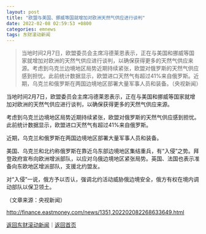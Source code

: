 ```yaml
---
layout: post
title: "欧盟与美国、挪威等国就增加对欧洲天然气供应进行谈判"
date: 2022-02-08 02:59:53 +0800
categories: emnews
tags: 东财滚动新闻
---
```

> 当地时间2月7日，欧盟委员会主席冯德莱恩表示，正在与美国和挪威等国家就增加对欧洲的天然气供应进行谈判，以确保获得更多的天然气供应来源。考虑到乌克兰边境地区局势近期持续紧张，欧盟对俄罗斯的天然气供应感到担忧。此前统计数据显示，欧盟进口天然气有超过41%来自俄罗斯。近期，乌克兰和俄罗斯在两国边境地区部署大量军事人员和装备。（央视新闻）

<p>当地时间2月7日，欧盟委员会主席冯德莱恩表示，正在与美国和挪威等国家就增加对欧洲的天然气供应进行谈判，以确保获得更多的天然气供应来源。</p><p>考虑到乌克兰边境地区局势近期持续紧张，欧盟对俄罗斯的天然气供应感到担忧。此前统计数据显示，欧盟进口天然气有超过41%来自俄罗斯。</p><p>近期，乌克兰和俄罗斯在两国边境地区部署大量军事人员和装备。</p><p>美国、乌克兰和北约称俄罗斯在靠近乌东部边境地区集结重兵，有“入侵”之势。拜登政府宣布向欧洲增派部队，以应对乌俄边境地区紧张局势。英国、法国也表示准备向东欧地区增派部队，支援北约盟友。</p><p>对“入侵”一说，俄方予以否认，强调北约活动威胁俄边境安全，俄方有权在境内调动部队以保卫领土。</p><p class="em_media">（文章来源：央视新闻）</p>

<http://finance.eastmoney.com/news/1351,202202082268633649.html>

[返回东财滚动新闻](//finews.withounder.com/emnews/)｜[返回首页](//finews.withounder.com/)